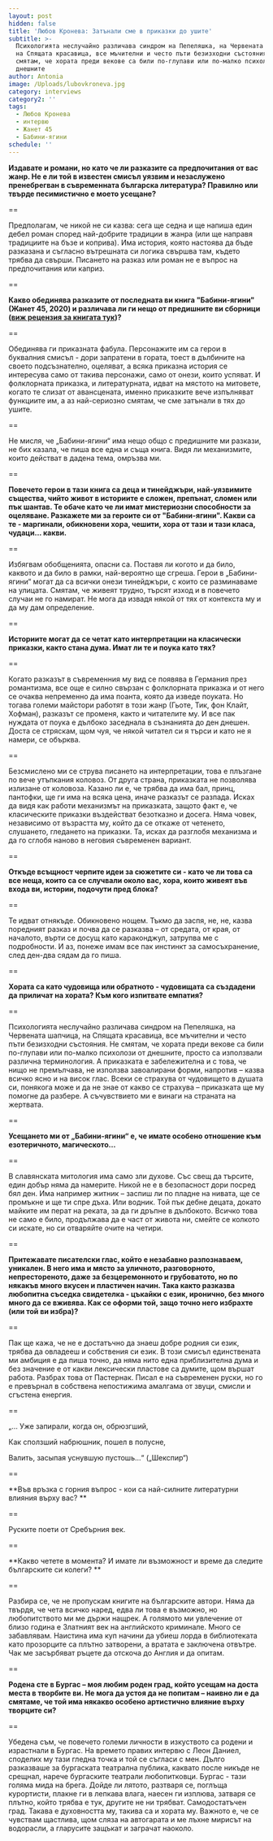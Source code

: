 ```yaml
---
layout: post
hidden: false
title: 'Любов Кронева: Затънали сме в приказки до ушите'
subtitle: >-
  Психологията неслучайно различава синдром на Пепеляшка, на Червената шапчица,
  на Спящата красавица, все мъчителни и често пъти безизходни състояния. Не
  смятам, че хората преди векове са били по-глупави или по-малко психолози от
  днешните
author: Antonia
image: /Uploads/lubovkroneva.jpg
category: interviews
category2: ''
tags:
  - Любов Кронева
  - интервю
  - Жанет 45
  - Бабини-ягини
schedule: ''
---
```

**Издавате и романи, но като че ли разказите са предпочитания от вас жанр. Не е ли той в известен смисъл уязвим и незаслужено пренебрегван в съвременната българска литература? Правилно или твърде песимистично е моето усещане?**

\==

Предполагам, че никой не си казва: сега ще седна и ще напиша един дебел роман според най-добрите традиции в жанра (или ще направя традициите на бъзе и коприва). Има история, която настоява да бъде разказана и съгласно вътрешната си логика свършва там, където трябва да свърши. Писането на разказ или роман не е въпрос на предпочитания или каприз.

\==

**Какво обединява разказите от последната ви книга "Бабини-ягини" (Жанет 45, 2020) и различава ли ги нещо от предишните ви сборници (**[**виж рецензия за книгата тук**](https://literaturnirazgovori.com/bookreviews/2020/01/24/10-24-%D0%B1%D0%B0%D0%B1%D0%B8%D0%BD%D0%B8-%D1%8F%D0%B3%D0%B8%D0%BD%D0%B8-%D0%BD%D0%B0-%D0%BB%D1%8E%D0%B1%D0%BE%D0%B2-%D0%BA%D1%80%D0%BE%D0%BD%D0%B5%D0%B2%D0%B0-%D0%B7%D0%B0-%D0%B4%D0%B5%D0%B9%D1%81%D1%82%D0%B2%D0%B8%D1%82%D0%B5%D0%BB%D0%BD%D0%BE%D1%81%D1%82%D1%82%D0%B0-%D0%BA%D0%B0%D1%82%D0%BE-%D0%BF%D1%80%D0%B8%D0%BA%D0%B0%D0%B7%D0%BA%D0%B0.html)**)?**

\==

Обединява ги приказната фабула. Персонажите им са герои в буквалния смисъл - дори запратени в гората, тоест в дълбините на своето подсъзнателно, оцеляват, а всяка приказна история се интересува само от такива персонажи, само от онези, които успяват. И фолклорната приказка, и литературната, идват на мястото на митовете, когато те слизат от авансцената, именно приказките вече изпълняват функциите им, а аз най-сериозно смятам, че сме затънали в тях до ушите.

\==

Не мисля, че „Бабини-ягини“ има нещо общо с предишните ми разкази, не бих казала, че пиша все една и съща книга. Видя ли механизмите, които действат в дадена тема, омръзва ми.

\==

**Повечето герои в тази книга са деца и тинейджъри, най-уязвимите същества, чийто живот в историите е сложен, препънат, сломен или пък шантав. Те обаче като че ли имат мистериозни способности за оцеляване. Разкажете ми за героите си от "Бабини-ягини". Какви са те - маргинали, обикновени хора, чешити, хора от тази и тази класа, чудаци... какви.**

\==

Избягвам обобщенията, опасни са. Поставя ли когото и да било, каквото и да било в рамки, най-вероятно ще сгреша. Герои в „Бабини-ягини“ могат да са всички онези тинейджъри, с които се разминаваме на улицата. Смятам, че живеят трудно, търсят изход и в повечето случаи не го намират. Не мога да извадя някой от тях от контекста му и да му дам определение.

\==

**Историите могат да се четат като интерпретации на класически приказки, както стана дума. Имат ли те и поука като тях?**

\==

Когато разказът в съвременния му вид се появява в Германия през романтизма, все още е силно свързан с фолклорната приказка и от него се очаква непременно да има поанта, която да изведе поуката. Но тогава големи майстори работят в този жанр (Гьоте, Тик, фон Клайт, Хофман), разказът се променя, както и читателите му. И все пак нуждата от поука е дълбоко заседнала в съзнанията до ден днешен. Доста се стряскам, щом чуя, че някой читател си я търси и като не я намери, се обърква. 

\==

Безсмислено ми се струва писането на интерпретации, това е плъзгане по вече утъпкания коловоз. От друга страна, приказката не позволява излизане от коловоза. Казано ли е, че трябва да има бал, принц, пантофки, ще ги има на всяка цена, иначе разказът се разпада. Исках да видя как работи механизмът на приказката, защото факт е, че класическите приказки въздействат безотказно и досега. Няма човек, независимо от възрастта му, който да се откаже от четенето, слушането, гледането на приказки. Та, исках да разглобя механизма и да го сглобя наново в неговия съвременен вариант. 

\==

**Откъде всъщност черпите идеи за сюжетите си - като че ли това са все неща, които са се случвали около вас, хора, които живеят във входа ви, истории, подочути пред блока?**

\==

Те идват отнякъде. Обикновено нощем. Тъкмо да заспя, не, не, казва поредният разказ и почва да се разказва – от средата, от края,  от началото, върти се досущ като караконджул, затрупва ме с подробности. И аз, понеже имам все пак инстинкт за самосъхранение, след ден-два сядам да го пиша.

\==

**Хората са като чудовища или обратното - чудовищата са създадени да приличат на хората? Към кого изпитвате емпатия?**

\==

Психологията неслучайно различава синдром на Пепеляшка, на Червената шапчица, на Спящата красавица, все мъчителни и често пъти безизходни състояния. Не смятам, че хората преди векове са били по-глупави или по-малко психолози от днешните, просто са използвали различна терминология. А приказката е забележителна и с това, че нищо не премълчава, не използва завоалирани форми, напротив – казва всичко ясно и на висок глас. Всеки се страхува от чудовището в душата си, понякога може и да не знае от какво се страхува – приказката ще му помогне да разбере. А съчувствието ми е винаги на страната на жертвата.

\==

**Усещането ми от „Бабини-ягини“ е, че имате особено отношение към езотеричното, магическото…**

\==

В славянската митология има само зли духове. Със свещ да търсите, един добър няма да намерите. Никой не е в безопасност дори посред бял ден. Има например житник – заспиш ли по пладне на нивата, ще се промъкне и ще ти спре дъха. Или водник. Той пък дебне децата, докато майките им перат на реката, за да ги дръпне в дълбокото. Всичко това не само е било, продължава да е част от живота ни, смейте се колкото си искате, но си отваряйте очите на четири.

\==

**Притежавате писателски глас, който е незабавно разпознаваем, уникален. В него има и място за уличното, разговорното, непрестореното, даже за безцеремонното и грубоватото, но по някакъв много вкусен и пластичен начин. Така както разказва любопитна съседка свидетелка - цъкайки с език, иронично, без много много да се вживява. Как се оформи той, защо точно него избрахте (или той ви избра)?**

\==

Пак ще кажа, че не е достатъчно да знаеш добре родния си език, трябва да овладееш и собствения си език. В този смисъл единствената ми амбиция е да пиша точно, да няма нито една приблизителна дума и без значение е от какви лексически пластове са думите, щом вършат работа. Разбрах това от Пастернак. Писал е на съвременен руски, но го е превърнал в собствена непостижима амалгама от звуци, смисли и сгъстена енергия.

\==

 „… Уже запирали, когда он, обрюзгший,

Как сползший набрюшник, пошел в полусне,

Валить, засыпая уснувшую пустошь…“ („Шекспир“)

\==

**Във връзка с горния въпрос - кои са най-силните литературни влияния върху вас? **

\==

Руските поети от Сребърния век.

\==

**Какво четете в момента? И имате ли възможност и време да следите българските си колеги? **

\==

Разбира се, че не пропускам книгите на българските автори. Няма да твърдя, че чета всичко наред, едва ли това е възможно, но любопитството ми ме държи нащрек. А голямото ми увлечение от близо година е Златният век на английското криминале. Много се забавлявам. Наистина има куп начини да убиеш лорда в библиотеката като прозорците са плътно затворени, а вратата е заключена отвътре. Чак ме засърбяват ръцете да отскоча до Англия и да опитам.

\==

**Родена сте в Бургас – моя любим роден град, който усещам на доста места в творбите ви. Не мога да устоя да не попитам – наивно ли е да смятаме, че той има някакво особено артистично влияние върху творците си?**

\==

Убедена съм, че повечето големи личности в изкуството са родени и израстнали в Бургас. На времето правих интервю с Леон Даниел, споделих му тази гледна точка и той се съгласи с мен. Дълго разказваше за бургаската театрална публика, каквато после никъде не срещнал, нарече бургаските театрали любопитковци. Бургас - тази голяма мида на брега. Дойде ли лятото, разтваря се, поглъща курортисти, плакне ги в лепкава влага, наесен ги изплюва, затваря се плътно, който трябва е тук, другите не ни трябват. Самодостатъчен град. Такава е духовността му, такива са и хората му. Важното е, че се чувствам щастлива, щом сляза на автогарата и ме лъхне мирисът на водорасли, а гларусите защъкат и заграчат наоколо.
